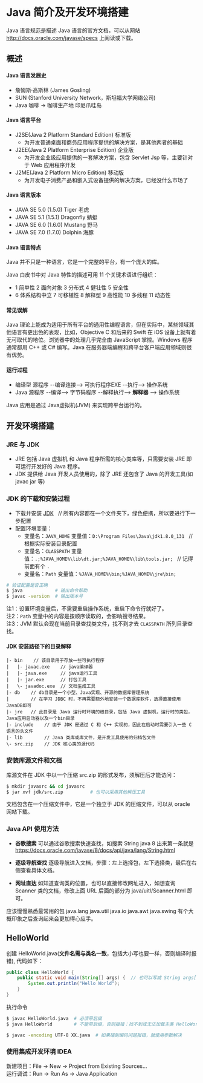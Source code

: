 # Java 简介及开发环境搭建

Java 语言规范是描述 Java 语言的官方文档，可以从网站 http://docs.oracle.com/javase/specs 上阅读或下载。

## 概述

#### Java 语言发展史

* 詹姆斯·高斯林 (James Gosling)
* SUN (Stanford University Network，斯坦福大学网络公司)
* Java 咖啡 -> 咖啡生产地 印尼爪哇岛

#### Java 语言平台

* J2SE(Java 2 Platform Standard Edition) 标准版
  * 为开发普通桌面和商务应用程序提供的解决方案，是其他两者的基础
* J2EE(Java 2 Platform Enterprise Edition) 企业版
  * 为开发企业级应用提供的一套解决方案，包含 Servlet Jsp 等，主要针对于 Web 应用程序开发
* J2ME(Java 2 Platform Micro Edition) 移动版
  * 为开发电子消费产品和嵌入式设备提供的解决方案，已经没什么市场了

#### Java 语言版本

* JAVA SE 5.0 (1.5.0) Tiger     老虎
* JAVA SE 5.1 (1.5.1) Dragonfly 蜻蜓
* JAVA SE 6.0 (1.6.0) Mustang   野马
* JAVA SE 7.0 (1.7.0) Dolphin   海豚

#### Java 语言特点

Java 并不只是一种语言，它是一个完整的平台，有一个庞大的库。

Java 白皮书中对 Java 特性的描述可用 11 个关键术语进行组织：
  * 1 简单性 2 面向对象 3 分布式 4 健壮性 5 安全性
  * 6 体系结构中立 7 可移植性 8 解释型 9 高性能 10 多线程 11 动态性

#### 常见误解

Java 理论上能成为适用于所有平台的通用性编程语言，但在实际中，某些领域其他语言有更出色的表现，比如，Objective C 和后来的 Swift 在 iOS 设备上就有着无可取代的地位。浏览器中的处理几乎完全由 JavaScript 掌控。Windows 程序通常都用 C++ 或 C# 编写。Java 在服务器端编程和跨平台客户端应用领域则很有优势。

#### 运行过程

* 编译型 源程序 --编译连接--> 可执行程序EXE --执行--> 操作系统
* Java   源程序 --编译--> 字节码程序 --解释执行--> **解释器** --> 操作系统 

Java 应用是通过 Java虚拟机(JVM) 来实现跨平台运行的。


## 开发环境搭建

### JRE 与 JDK

* JRE 包括 Java 虚拟机 和 Java 程序所需的核心类库等，只需要安装 JRE 即可运行开发好的 Java 程序。
* JDK 提供给 Java 开发人员使用的，除了 JRE 还包含了 Java 的开发工具(如 javac jar 等)

### JDK 的下载和安装过程

* 下载并安装 [JDK](http://www.oracle.com/technetwork/java/javase/downloads/index.html) &nbsp; // 所有内容都在一个文件夹下，绿色便携，所以要进行下一步配置
* 配置环境变量：
  * 变量名：`JAVA_HOME` 变量值：`D:\Program Files\Java\jdk1.8.0_131` &nbsp; // 根据实际安装目录配置
  * 变量名：`CLASSPATH` 变量值：`.;%JAVA_HOME%\lib\dt.jar;%JAVA_HOME%\lib\tools.jar;` &nbsp; // 记得前面有个 `.`
  * 变量名：`Path` 变量值：`%JAVA_HOME%\bin;%JAVA_HOME%\jre\bin;`

```bash
# 验证配置是否正确
$ java            # 输出命令帮助
$ javac -version  # 输出版本号
```

注1：设置环境变量后，不需要重启操作系统，重启下命令行就好了。  
注2：`Path` 变量中的内容是按顺序读取的，会影响搜寻结果。  
注3：JVM 默认会现在当前目录查找类文件，找不到才去 `CLASSPATH` 所列目录查找。

#### JDK 安装路径下的目录解释

```text
|- bin    // 该目录用于存放一些可执行程序
|   |- javac.exe    // java编译器
|   |- java.exe     // java运行工具
|   |- jar.exe      // 打包工具
|   \- javadoc.exe  // 文档生成工具
|- db    // db目录是一个小型、Java实现、开源的数据库管理系统
|        // 在学习 JDBC 时，不再需要额外地安装一个数据库软件，选择直接使用JavaDB即可
|- jre   // 此目录是 Java 运行时环境的根目录，包括 Java 虚拟机，运行时的类包，Java应用启动器以及一个bin目录
|- include    // 由于 JDK 是通过 C 和 C++ 实现的，因此在启动时需要引入一些 C 语言的头文件
|- lib        // Java 类库或库文件，是开发工具使用的归档包文件
\- src.zip    // JDK 核心类的源代码
```

### 安装库源文件和文档

库源文件在 JDK 中以一个压缩 src.zip 的形式发布，须解压后才能访问：

```bash
$ mkdir javasrc && cd javasrc
$ jar xvf jdk/src.zip          # 也可以采用其他解压工具 
```

文档包含在一个压缩文件中，它是一个独立于 JDK 的压缩文件，可以从 oracle 网站下载。

### Java API 使用方法

* __谷歌搜索__
  可以通过谷歌搜索快速查找，如搜索 String java 8 出来第一条就是 https://docs.oracle.com/javase/8/docs/api/java/lang/String.html

* __逐级导航查找__
  逐级导航进入文档，步骤：左上选择包，左下选择类，最后在右侧查看具体文档。

* __网址直达__
  如知道查询类的位置，也可以直接修改网址进入，如想查询 Scanner 类的文档，修改上面 URL 后面的部分为 java/uitl/Scanner.html 即可。

应该慢慢熟悉最常用的包 java.lang java.util java.io java.awt java.swing 有个大概印象之后查询起来会更加得心应手。

## HelloWorld

创建 HelloWorld.java(**文件名需与类名一致**，包括大小写也要一样，否则编译时报错), 代码如下：

```java
public class HelloWorld {
    public static void main(String[] args) {  // 也可以写成 String args[]，但不常见
        System.out.println("Hello World");
    }
}
```

执行命令

```bash
$ javac HelloWorld.java  # 必须带后缀
$ java HelloWorld        # 不能带后缀，否则报错：找不到或无法加载主类 HelloWorld.class

$ javac -encoding UTF-8 XX.java  # 如果碰到编码问题报错，就使用参数解决
```


### 使用集成开发环境 IDEA

新建项目：File -> New -> Project from Existing Sources...  
运行调试：Run -> Run As -> Java Application

